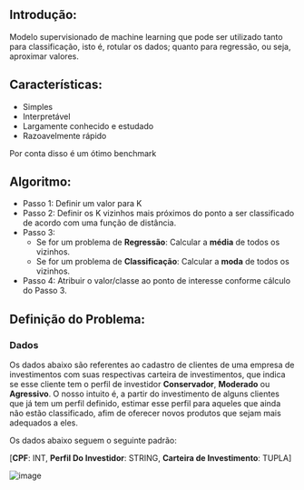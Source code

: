 ## Introdução:

Modelo supervisionado de machine learning que pode ser utilizado tanto para classificação, isto é, rotular os dados; quanto para regressão, ou seja, aproximar valores.

## Características:

- Simples
- Interpretável
- Largamente conhecido e estudado
- Razoavelmente rápido

Por conta disso é um ótimo benchmark

## Algoritmo:

- Passo 1:
    Definir um valor para K
- Passo 2:
    Definir os K vizinhos mais próximos do ponto a ser classificado de acordo com uma função de distância.
- Passo 3:
    - Se for um problema de **Regressão**:
        Calcular a **média** de todos os vizinhos.
    - Se for um problema de **Classificação**:
        Calcular a **moda** de todos os vizinhos.
- Passo 4:
    Atribuir o valor/classe ao ponto de interesse conforme cálculo do Passo 3.

## Definição do Problema:

### Dados
Os dados abaixo são referentes ao cadastro de clientes de uma empresa de investimentos com suas respectivas carteira de investimentos, que indica se esse cliente tem o perfil de investidor **Conservador**, **Moderado** ou **Agressivo**. O nosso intuito é, a partir do investimento de alguns clientes que já tem um perfil definido, estimar esse perfil para aqueles que ainda não estão classificado, afim de oferecer novos produtos que sejam mais adequados a eles.

Os dados abaixo seguem o seguinte padrão:

[**CPF**: INT, **Perfil Do Investidor**: STRING, **Carteira de Investimento**: TUPLA]

![image](https://github.com/user-attachments/assets/8b1f2d73-8978-4d20-9c12-904442a9c170)

